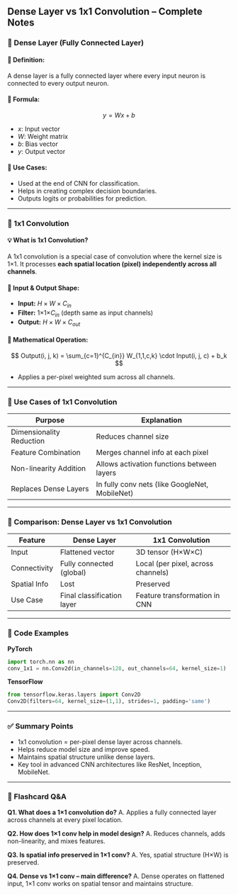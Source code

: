 ## Dense Layer vs 1x1 Convolution – Complete Notes

### 🧠 Dense Layer (Fully Connected Layer)

#### 🔹 Definition:

A dense layer is a fully connected layer where every input neuron is connected to every output neuron.

#### 🔹 Formula:

$$
y = Wx + b
$$

* $x$: Input vector
* $W$: Weight matrix
* $b$: Bias vector
* $y$: Output vector

#### 🔹 Use Cases:

* Used at the end of CNN for classification.
* Helps in creating complex decision boundaries.
* Outputs logits or probabilities for prediction.

---

### 🔹 1x1 Convolution

#### 💡 What is 1x1 Convolution?

A 1x1 convolution is a special case of convolution where the kernel size is 1×1. It processes **each spatial location (pixel) independently across all channels**.

#### 📐 Input & Output Shape:

* **Input:** $H \times W \times C_{in}$
* **Filter:** 1×1×$C_{in}$ (depth same as input channels)
* **Output:** $H \times W \times C_{out}$

#### 🔢 Mathematical Operation:

$$
Output(i, j, k) = \sum_{c=1}^{C_{in}} W_{1,1,c,k} \cdot Input(i, j, c) + b_k
$$

* Applies a per-pixel weighted sum across all channels.

---

### 🎯 Use Cases of 1x1 Convolution

| Purpose                  | Explanation                                    |
| ------------------------ | ---------------------------------------------- |
| Dimensionality Reduction | Reduces channel size                           |
| Feature Combination      | Merges channel info at each pixel              |
| Non-linearity Addition   | Allows activation functions between layers     |
| Replaces Dense Layers    | In fully conv nets (like GoogleNet, MobileNet) |

---

### 🔁 Comparison: Dense Layer vs 1x1 Convolution

| Feature      | Dense Layer                | 1x1 Convolution                    |
| ------------ | -------------------------- | ---------------------------------- |
| Input        | Flattened vector           | 3D tensor (H×W×C)                  |
| Connectivity | Fully connected (global)   | Local (per pixel, across channels) |
| Spatial Info | Lost                       | Preserved                          |
| Use Case     | Final classification layer | Feature transformation in CNN      |

---

### 📌 Code Examples

**PyTorch**

```python
import torch.nn as nn
conv_1x1 = nn.Conv2d(in_channels=128, out_channels=64, kernel_size=1)
```

**TensorFlow**

```python
from tensorflow.keras.layers import Conv2D
Conv2D(filters=64, kernel_size=(1,1), strides=1, padding='same')
```

---

### ✅ Summary Points

* 1x1 convolution = per-pixel dense layer across channels.
* Helps reduce model size and improve speed.
* Maintains spatial structure unlike dense layers.
* Key tool in advanced CNN architectures like ResNet, Inception, MobileNet.

---

### 🔁 Flashcard Q\&A

**Q1. What does a 1×1 convolution do?**
A. Applies a fully connected layer across channels at every pixel location.

**Q2. How does 1×1 conv help in model design?**
A. Reduces channels, adds non-linearity, and mixes features.

**Q3. Is spatial info preserved in 1×1 conv?**
A. Yes, spatial structure (H×W) is preserved.

**Q4. Dense vs 1×1 conv – main difference?**
A. Dense operates on flattened input, 1×1 conv works on spatial tensor and maintains structure.
